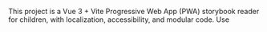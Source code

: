 <!-- Use this file to provide workspace-specific custom instructions to Copilot. For more details, visit https://code.visualstudio.com/docs/copilot/copilot-customization#_use-a-githubcopilotinstructionsmd-file -->

This project is a Vue 3 + Vite Progressive Web App (PWA) storybook reader for children, with localization, accessibility, and modular code. Use <script setup> and the Composition API. Prioritize accessibility, modularity, and bedtime-themed visuals.
